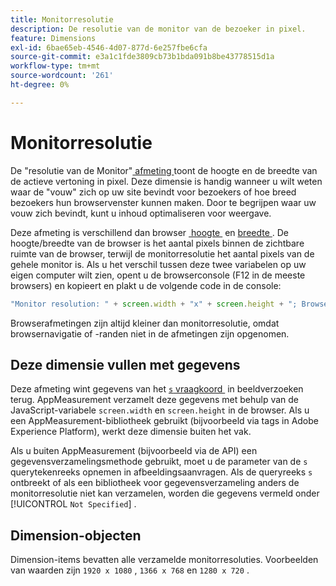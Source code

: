 ```yaml
---
title: Monitorresolutie
description: De resolutie van de monitor van de bezoeker in pixel.
feature: Dimensions
exl-id: 6bae65eb-4546-4d07-877d-6e257fbe6cfa
source-git-commit: e3a1c1fde3809cb73b1bda091b8be43778515d1a
workflow-type: tm+mt
source-wordcount: '261'
ht-degree: 0%

---
```


# Monitorresolutie

De &quot;resolutie van de Monitor&quot;[&#x200B; afmeting &#x200B;](overview.md) toont de hoogte en de breedte van de actieve vertoning in pixel. Deze dimensie is handig wanneer u wilt weten waar de &quot;vouw&quot; zich op uw site bevindt voor bezoekers of hoe breed bezoekers hun browservenster kunnen maken. Door te begrijpen waar uw vouw zich bevindt, kunt u inhoud optimaliseren voor weergave.

Deze afmeting is verschillend dan browser [&#x200B; hoogte &#x200B;](browser-height.md) en [&#x200B; breedte &#x200B;](browser-width.md). De hoogte/breedte van de browser is het aantal pixels binnen de zichtbare ruimte van de browser, terwijl de monitorresolutie het aantal pixels van de gehele monitor is. Als u het verschil tussen deze twee variabelen op uw eigen computer wilt zien, opent u de browserconsole (F12 in de meeste browsers) en kopieert en plakt u de volgende code in de console:

```js
"Monitor resolution: " + screen.width + "x" + screen.height + "; Browser resolution: " + window.innerWidth + "x" + window.innerHeight;
```

Browserafmetingen zijn altijd kleiner dan monitorresolutie, omdat browsernavigatie of -randen niet in de afmetingen zijn opgenomen.

## Deze dimensie vullen met gegevens

Deze afmeting wint gegevens van het [`s` vraagkoord &#x200B;](/help/implement/validate/query-parameters.md) in beeldverzoeken terug. AppMeasurement verzamelt deze gegevens met behulp van de JavaScript-variabele `screen.width` en `screen.height` in de browser. Als u een AppMeasurement-bibliotheek gebruikt (bijvoorbeeld via tags in Adobe Experience Platform), werkt deze dimensie buiten het vak.

Als u buiten AppMeasurement (bijvoorbeeld via de API) een gegevensverzamelingsmethode gebruikt, moet u de parameter van de `s` querytekenreeks opnemen in afbeeldingsaanvragen. Als de queryreeks `s` ontbreekt of als een bibliotheek voor gegevensverzameling anders de monitorresolutie niet kan verzamelen, worden die gegevens vermeld onder [!UICONTROL `Not Specified`] .

## Dimension-objecten

Dimension-items bevatten alle verzamelde monitorresoluties. Voorbeelden van waarden zijn `1920 x 1080` , `1366 x 768` en `1280 x 720` .
